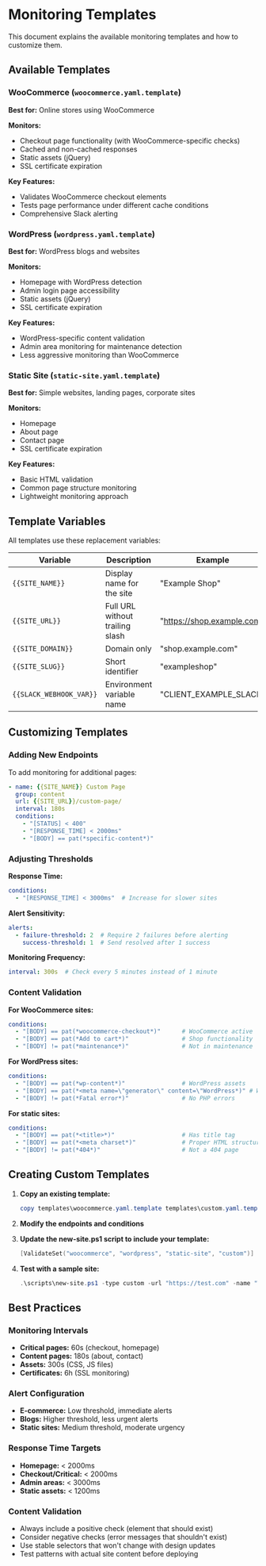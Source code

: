 # Monitoring Templates

This document explains the available monitoring templates and how to customize them.

## Available Templates

### WooCommerce (`woocommerce.yaml.template`)
**Best for:** Online stores using WooCommerce

**Monitors:**
- Checkout page functionality (with WooCommerce-specific checks)
- Cached and non-cached responses  
- Static assets (jQuery)
- SSL certificate expiration

**Key Features:**
- Validates WooCommerce checkout elements
- Tests page performance under different cache conditions
- Comprehensive Slack alerting

### WordPress (`wordpress.yaml.template`)
**Best for:** WordPress blogs and websites

**Monitors:**
- Homepage with WordPress detection
- Admin login page accessibility
- Static assets (jQuery)
- SSL certificate expiration

**Key Features:**
- WordPress-specific content validation
- Admin area monitoring for maintenance detection
- Less aggressive monitoring than WooCommerce

### Static Site (`static-site.yaml.template`)
**Best for:** Simple websites, landing pages, corporate sites

**Monitors:**
- Homepage
- About page  
- Contact page
- SSL certificate expiration

**Key Features:**
- Basic HTML validation
- Common page structure monitoring
- Lightweight monitoring approach

## Template Variables

All templates use these replacement variables:

| Variable | Description | Example |
|----------|-------------|---------|
| `{{SITE_NAME}}` | Display name for the site | "Example Shop" |
| `{{SITE_URL}}` | Full URL without trailing slash | "https://shop.example.com" |
| `{{SITE_DOMAIN}}` | Domain only | "shop.example.com" |
| `{{SITE_SLUG}}` | Short identifier | "exampleshop" |
| `{{SLACK_WEBHOOK_VAR}}` | Environment variable name | "CLIENT_EXAMPLE_SLACK" |

## Customizing Templates

### Adding New Endpoints
To add monitoring for additional pages:

```yaml
- name: {{SITE_NAME}} Custom Page
  group: content
  url: {{SITE_URL}}/custom-page/
  interval: 180s
  conditions:
    - "[STATUS] < 400"
    - "[RESPONSE_TIME] < 2000ms"
    - "[BODY] == pat(*specific-content*)"
```

### Adjusting Thresholds

**Response Time:**
```yaml
conditions:
  - "[RESPONSE_TIME] < 3000ms"  # Increase for slower sites
```

**Alert Sensitivity:**
```yaml
alerts:
  - failure-threshold: 2  # Require 2 failures before alerting
    success-threshold: 1  # Send resolved after 1 success
```

**Monitoring Frequency:**
```yaml
interval: 300s  # Check every 5 minutes instead of 1 minute
```

### Content Validation

**For WooCommerce sites:**
```yaml
conditions:
  - "[BODY] == pat(*woocommerce-checkout*)"      # WooCommerce active
  - "[BODY] == pat(*Add to cart*)"               # Shop functionality
  - "[BODY] != pat(*maintenance*)"               # Not in maintenance
```

**For WordPress sites:**
```yaml
conditions:
  - "[BODY] == pat(*wp-content*)"                # WordPress assets
  - "[BODY] == pat(*<meta name=\"generator\" content=\"WordPress*)" # WP version
  - "[BODY] != pat(*Fatal error*)"               # No PHP errors
```

**For static sites:**
```yaml
conditions:
  - "[BODY] == pat(*<title>*)"                   # Has title tag
  - "[BODY] == pat(*<meta charset*)"             # Proper HTML structure
  - "[BODY] != pat(*404*)"                       # Not a 404 page
```

## Creating Custom Templates

1. **Copy an existing template:**
   ```powershell
   copy templates\woocommerce.yaml.template templates\custom.yaml.template
   ```

2. **Modify the endpoints and conditions**

3. **Update the new-site.ps1 script to include your template:**
   ```powershell
   [ValidateSet("woocommerce", "wordpress", "static-site", "custom")]
   ```

4. **Test with a sample site:**
   ```powershell
   .\scripts\new-site.ps1 -type custom -url "https://test.com" -name "Test Site"
   ```

## Best Practices

### Monitoring Intervals
- **Critical pages:** 60s (checkout, homepage)
- **Content pages:** 180s (about, contact)
- **Assets:** 300s (CSS, JS files)
- **Certificates:** 6h (SSL monitoring)

### Alert Configuration
- **E-commerce:** Low threshold, immediate alerts
- **Blogs:** Higher threshold, less urgent alerts
- **Static sites:** Medium threshold, moderate urgency

### Response Time Targets
- **Homepage:** < 2000ms
- **Checkout/Critical:** < 2000ms  
- **Admin areas:** < 3000ms
- **Static assets:** < 1200ms

### Content Validation
- Always include a positive check (element that should exist)
- Consider negative checks (error messages that shouldn't exist)
- Use stable selectors that won't change with design updates
- Test patterns with actual site content before deploying